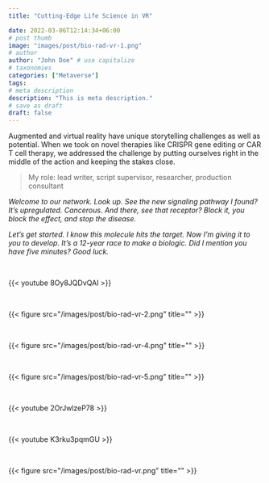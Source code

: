 ```yaml
---
title: "Cutting-Edge Life Science in VR"

date: 2022-03-06T12:14:34+06:00
# post thumb
image: "images/post/bio-rad-vr-1.png"
# author
author: "John Doe" # use capitalize
# taxonomies
categories: ["Metaverse"]
tags:
# meta description
description: "This is meta description."
# save as draft
draft: false
---
```


Augmented and virtual reality have unique storytelling challenges as well as potential. When we took on novel therapies like CRISPR gene editing or CAR T cell therapy, we addressed the challenge by putting ourselves right in the middle of the action and keeping the stakes close.

> My role: lead writer, script supervisor, researcher, production consultant


<i>Welcome to our network. Look up. See the new signaling pathway I found? It’s upregulated. Cancerous. And there, see that receptor? Block it, you block the effect, and stop the disease.

Let’s get started. I know this molecule hits the target. Now I’m giving it to you to develop. It’s a 12-year race to make a biologic. Did I mention you have five minutes? Good luck.</i>

<br>

{{< youtube 8Oy8JQDvQAI >}}

<br>

{{< figure src="/images/post/bio-rad-vr-2.png" title="" >}}

<br>

{{< figure src="/images/post/bio-rad-vr-4.png" title="" >}}

<br>

{{< figure src="/images/post/bio-rad-vr-5.png" title="" >}}

<br>

{{< youtube 2OrJwlzeP78 >}}

<br>

{{< youtube K3rku3pqmGU >}}

<br>

{{< figure src="/images/post/bio-rad-vr.png" title="" >}}
